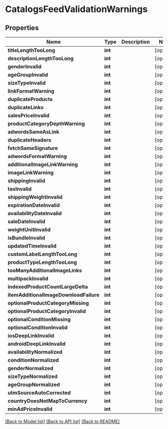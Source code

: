 # CatalogsFeedValidationWarnings

## Properties
Name | Type | Description | Notes
------------ | ------------- | ------------- | -------------
**titleLengthTooLong** | **int** |  | [optional] 
**descriptionLengthTooLong** | **int** |  | [optional] 
**genderInvalid** | **int** |  | [optional] 
**ageGroupInvalid** | **int** |  | [optional] 
**sizeTypeInvalid** | **int** |  | [optional] 
**linkFormatWarning** | **int** |  | [optional] 
**duplicateProducts** | **int** |  | [optional] 
**duplicateLinks** | **int** |  | [optional] 
**salesPriceInvalid** | **int** |  | [optional] 
**productCategoryDepthWarning** | **int** |  | [optional] 
**adwordsSameAsLink** | **int** |  | [optional] 
**duplicateHeaders** | **int** |  | [optional] 
**fetchSameSignature** | **int** |  | [optional] 
**adwordsFormatWarning** | **int** |  | [optional] 
**additionalImageLinkWarning** | **int** |  | [optional] 
**imageLinkWarning** | **int** |  | [optional] 
**shippingInvalid** | **int** |  | [optional] 
**taxInvalid** | **int** |  | [optional] 
**shippingWeightInvalid** | **int** |  | [optional] 
**expirationDateInvalid** | **int** |  | [optional] 
**availabilityDateInvalid** | **int** |  | [optional] 
**saleDateInvalid** | **int** |  | [optional] 
**weightUnitInvalid** | **int** |  | [optional] 
**isBundleInvalid** | **int** |  | [optional] 
**updatedTimeInvalid** | **int** |  | [optional] 
**customLabelLengthTooLong** | **int** |  | [optional] 
**productTypeLengthTooLong** | **int** |  | [optional] 
**tooManyAdditionalImageLinks** | **int** |  | [optional] 
**multipackInvalid** | **int** |  | [optional] 
**indexedProductCountLargeDelta** | **int** |  | [optional] 
**itemAdditionalImageDownloadFailure** | **int** |  | [optional] 
**optionalProductCategoryMissing** | **int** |  | [optional] 
**optionalProductCategoryInvalid** | **int** |  | [optional] 
**optionalConditionMissing** | **int** |  | [optional] 
**optionalConditionInvalid** | **int** |  | [optional] 
**iosDeepLinkInvalid** | **int** |  | [optional] 
**androidDeepLinkInvalid** | **int** |  | [optional] 
**availabilityNormalized** | **int** |  | [optional] 
**conditionNormalized** | **int** |  | [optional] 
**genderNormalized** | **int** |  | [optional] 
**sizeTypeNormalized** | **int** |  | [optional] 
**ageGroupNormalized** | **int** |  | [optional] 
**utmSourceAutoCorrected** | **int** |  | [optional] 
**countryDoesNotMapToCurrency** | **int** |  | [optional] 
**minAdPriceInvalid** | **int** |  | [optional] 

[[Back to Model list]](../README.md#documentation-for-models) [[Back to API list]](../README.md#documentation-for-api-endpoints) [[Back to README]](../README.md)



